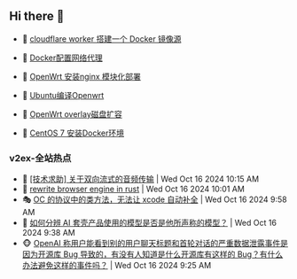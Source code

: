 ## Hi there 👋

<!--
**dkyg666/dkyg666** is a ✨ _special_ ✨ repository because its `README.md` (this file) appears on your GitHub profile.

Here are some ideas to get you started:

- 🔭 I’m currently working on ...
- 🌱 I’m currently learning ...
- 👯 I’m looking to collaborate on ...
- 🤔 I’m looking for help with ...
- 💬 Ask me about ...
- 📫 How to reach me: ...
- 😄 Pronouns: ...
- ⚡ Fun fact: ...
-->

<!-- BLOG-POST-LIST:START -->
- 🦩 [cloudflare worker 搭建一个 Docker 镜像源](http://blog.1996099.xyz/archives/cloudflare-worker-da-jian-yi-ge-docker-jing-xiang-zhan) 

- 🚦 [Docker配置网络代理](http://blog.1996099.xyz/archives/dockerpei-zhi-wang-luo-dai-li) 

- 🫶 [OpenWrt 安装nginx 模块化部署](http://blog.1996099.xyz/archives/openwrt-an-zhuang-nginx-mo-kuai-hua-bu-shu) 

- 🦄 [Ubuntu编译Openwrt](http://blog.1996099.xyz/archives/ubuntuzi-bian-yi-openwrt) 

- 🐻 [OpenWrt overlay磁盘扩容](http://blog.1996099.xyz/archives/openwrt-overlay) 

- 🤖 [CentOS 7 安装Docker环境](http://blog.1996099.xyz/archives/centos-docker) 
<!-- BLOG-POST-LIST:END -->

### v2ex-全站热点
<!-- v2ex:START -->
- 🥸 [[技术求助] 关于双向流式的音频传输](https://www.v2ex.com/t/1080913#reply0) | Wed Oct 16 2024 10:15 AM
- 🤗 [rewrite browser engine in rust](https://www.v2ex.com/t/1080910#reply0) | Wed Oct 16 2024 10:01 AM
- 🎭 [OC 的协议中的类方法，无法让 xcode 自动补全](https://www.v2ex.com/t/1080907#reply0) | Wed Oct 16 2024 9:58 AM
- 🥷 [如何分辨 AI 套壳产品使用的模型是否是他所声称的模型？](https://www.v2ex.com/t/1080898#reply3) | Wed Oct 16 2024 9:38 AM
- 🐵 [OpenAI 称用户能看到别的用户聊天标题和首轮对话的严重数据泄露事件是因为开源库 Bug 导致的，有没有人知道是什么开源库有这样的 Bug？有什么办法避免这样的事件吗？](https://www.v2ex.com/t/1080887#reply0) | Wed Oct 16 2024 9:25 AM<!-- v2ex:END -->

